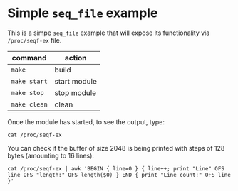 # Simple `seq_file` example

This is a simpe `seq_file` example that will expose its functionality via `/proc/seqf-ex` file.

|   command    |    action     |
|--------------|---------------|
| `make`       | build         |
| `make start` | start module  |
| `make stop`  | stop module   |
| `make clean` | clean         |

Once the module has started, to see the output, type:

```shell
cat /proc/seqf-ex
```

You can check if the buffer of size 2048 is being printed with steps of 128 bytes (amounting to 16 lines):

```shell
cat /proc/seqf-ex | awk 'BEGIN { line=0 } { line++; print "Line" OFS line OFS "length:" OFS length($0) } END { print "Line count:" OFS line }'
```
